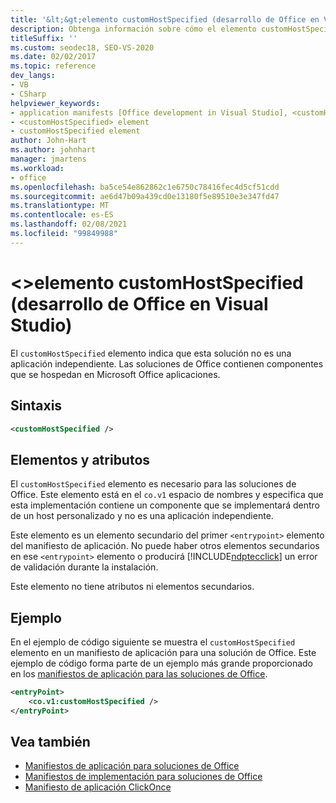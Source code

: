 ```yaml
---
title: '&lt;&gt;elemento customHostSpecified (desarrollo de Office en Visual Studio)'
description: Obtenga información sobre cómo el elemento customHostSpecified indica que esta solución no es una aplicación independiente.
titleSuffix: ''
ms.custom: seodec18, SEO-VS-2020
ms.date: 02/02/2017
ms.topic: reference
dev_langs:
- VB
- CSharp
helpviewer_keywords:
- application manifests [Office development in Visual Studio], <customHostSpecified> element
- <customHostSpecified> element
- customHostSpecified element
author: John-Hart
ms.author: johnhart
manager: jmartens
ms.workload:
- office
ms.openlocfilehash: ba5ce54e862862c1e6750c78416fec4d5cf51cdd
ms.sourcegitcommit: ae6d47b09a439cd0e13180f5e89510e3e347fd47
ms.translationtype: MT
ms.contentlocale: es-ES
ms.lasthandoff: 02/08/2021
ms.locfileid: "99849988"
---
```

# <a name="ltcustomhostspecifiedgt-element-office-development-in-visual-studio"></a>&lt;&gt;elemento customHostSpecified (desarrollo de Office en Visual Studio)
  El `customHostSpecified` elemento indica que esta solución no es una aplicación independiente. Las soluciones de Office contienen componentes que se hospedan en Microsoft Office aplicaciones.

## <a name="syntax"></a>Sintaxis

```xml
<customHostSpecified />
```

## <a name="elements-and-attributes"></a>Elementos y atributos
 El `customHostSpecified` elemento es necesario para las soluciones de Office. Este elemento está en el `co.v1` espacio de nombres y especifica que esta implementación contiene un componente que se implementará dentro de un host personalizado y no es una aplicación independiente.

 Este elemento es un elemento secundario del primer `<entrypoint>` elemento del manifiesto de aplicación. No puede haber otros elementos secundarios en ese `<entrypoint>` elemento o producirá [!INCLUDE[ndptecclick](../vsto/includes/ndptecclick-md.md)] un error de validación durante la instalación.

 Este elemento no tiene atributos ni elementos secundarios.

## <a name="example"></a>Ejemplo
 En el ejemplo de código siguiente se muestra el `customHostSpecified` elemento en un manifiesto de aplicación para una solución de Office. Este ejemplo de código forma parte de un ejemplo más grande proporcionado en los [manifiestos de aplicación para las soluciones de Office](../vsto/application-manifests-for-office-solutions.md).

```xml
<entryPoint>
    <co.v1:customHostSpecified />
</entryPoint>
```

## <a name="see-also"></a>Vea también

- [Manifiestos de aplicación para soluciones de Office](../vsto/application-manifests-for-office-solutions.md)
- [Manifiestos de implementación para soluciones de Office](../vsto/deployment-manifests-for-office-solutions.md)
- [Manifiesto de aplicación ClickOnce](../deployment/clickonce-application-manifest.md)